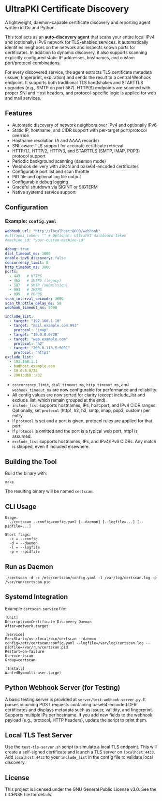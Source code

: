 # UltraPKI Certificate Discovery

A lightweight, daemon-capable certificate discovery and reporting agent written in Go and Python.

This tool acts as an **auto-discovery agent** that scans your entire local IPv4 and (optionally) IPv6 network for TLS-enabled services. It automatically identifies neighbors on the network and inspects known ports for certificates. In addition to dynamic discovery, it also supports scanning explicitly configured static IP addresses, hostnames, and custom port/protocol combinations.

For every discovered service, the agent extracts TLS certificate metadata (issuer, fingerprint, expiration) and sends the result to a central Webhook endpoint. It supports both traditional TLS handshakes and STARTTLS upgrades (e.g., SMTP on port 587). HTTP(S) endpoints are scanned with proper SNI and Host headers, and protocol-specific logic is applied for web and mail services.

## Features

* Automatic discovery of network neighbors over IPv4 and optionally IPv6
* Static IP, hostname, and CIDR support with per-target port/protocol override
* Hostname resolution (A and AAAA records)
* SNI-aware TLS support for accurate certificate retrieval
* HTTP/1.1, HTTP/2, HTTP/3, and STARTTLS (SMTP, IMAP, POP3) protocol support
* Periodic background scanning (daemon mode)
* Webhook delivery with JSON and base64-encoded certificates
* Configurable port list and scan throttle
* PID file and optional log file output
* Configurable debug logging
* Graceful shutdown via SIGINT or SIGTERM
* Native systemd service support

## Configuration

### Example: `config.yaml`

```yaml
webhook_url: "http://localhost:8000/webhook"
#ultrapki_token: "" # Optional: UltraPKI dashboard token
#machine_id: "your-custom-machine-id"

debug: true
dial_timeout_ms: 1000
enable_ipv6_discovery: false
concurrency_limit: 8
http_timeout_ms: 3000
ports:
  - 443   # HTTPS
  - 465   # SMTPS (legacy)
  - 587   # SMTP (submission)
  - 993   # IMAPS
  - 995   # POP3S
scan_interval_seconds: 3600
scan_throttle_delay_ms: 50
webhook_timeout_ms: 5000

include_list:
  - target: "192.168.1.10"
  - target: "mail.example.com:993"
    protocol: "imap"
  - target: "10.0.0.0/28"
  - target: "web.example.com"
    protocol: "h2"
  - target: "203.0.113.5:5001"
    protocol: "http1"
exclude_list:
  - 192.168.1.1
  - badhost.example.com
  - 10.0.0.0/28
  - 2001:db8::/32
```

* `concurrency_limit`, `dial_timeout_ms`, `http_timeout_ms`, and `webhook_timeout_ms` are now configurable for performance and reliability.
* All config values are now sorted for clarity (except include_list and exclude_list, which remain grouped at the end).
* `include_list` supports hostnames, IPs, host:port, and IPv4 CIDR ranges. Optionally, set `protocol` (http1, h2, h3, smtp, imap, pop3, custom) per entry.
* If `protocol` is set and a port is given, protocol rules are applied for that port.
* If `protocol` is omitted and the port is a typical web port, http1 is assumed.
* `exclude_list` supports hostnames, IPs, and IPv4/IPv6 CIDRs. Any match is skipped, even if included elsewhere.

## Building the Tool

Build the binary with:

```
make
```

The resulting binary will be named `certscan`.

## CLI Usage

```
Usage:
  ./certscan --config=config.yaml [--daemon] [--logfile=...] [--pidfile=...]

Short flags:
  -c = --config
  -d = --daemon
  -l = --logfile
  -p = --pidfile
```

## Run as Daemon

```
./certscan -d -c /etc/certscan/config.yaml -l /var/log/certscan.log -p /var/run/certscan.pid
```

## Systemd Integration

Example `certscan.service` file:

```
[Unit]
Description=Certificate Discovery Daemon
After=network.target

[Service]
ExecStart=/usr/local/bin/certscan --daemon --config=/etc/certscan/config.yaml --logfile=/var/log/certscan.log --pidfile=/var/run/certscan.pid
Restart=on-failure
User=certscan
Group=certscan

[Install]
WantedBy=multi-user.target
```

## Python Webhook Server (for Testing)

A basic testing server is provided at `server/test-webhook-server.py`.
It parses incoming POST requests containing base64-encoded DER certificates and displays metadata such as issuer, validity, and fingerprint.
Supports multiple IPs per hostname. If you add new fields to the webhook payload (e.g., protocol, HTTP headers), update the script to print them.

## Local TLS Test Server

Use the `test-tls-server.sh` script to simulate a local TLS endpoint.
This will create a self-signed certificate and launch a TLS server on `localhost:4433`.
Add `localhost:4433` to your `include_list` in the config file to validate local discovery.

## License

This project is licensed under the GNU General Public License v3.0. See the LICENSE file for details.
